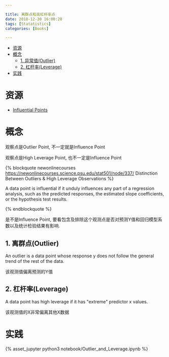 ```yaml
---

title: 离群点和高杠杆率点
date: 2018-12-20 16:00:28
tags: [Statatistics]
categories: [Books]

---
```


<!-- vim-markdown-toc GFM -->

* [资源](#资源)
* [概念](#概念)
    * [1. 异常值(Outlier)](#1-异常值outlier)
    * [2. 杠杆率(Leverage)](#2-杠杆率leverage)
* [实践](#实践)

<!-- vim-markdown-toc -->

<!-- more -->

# 资源

- [Influential Points][B1]

[B1]: https://newonlinecourses.science.psu.edu/stat501/node/336/

# 概念

观察点是Outlier Point, 不一定就是Influence Point

观察点是High Leverage Point, 也不一定是Influence Point

{% blockquote newonlinecourses https://newonlinecourses.science.psu.edu/stat501/node/337/ Distinction Between Outliers & High Leverage Observations %}

A data point is influential if it unduly influences any part of a regression analysis, such as the predicted responses, the estimated slope coefficients, or the hypothesis test results.

{% endblockquote %}

是不是Influence Point, 要看包含及排除这个观测点是否对预测Y值和回归模型系数以及统计检验结果有影响.

## 1. 离群点(Outlier)

An outlier is a data point whose response y does not follow the general trend of the rest of the data.

该观测值偏离预测的Y值

## 2. 杠杆率(Leverage)

A data point has high leverage if it has "extreme" predictor x values. 

该观测值的X非常偏离其他X数据


# 实践

{% asset_jupyter python3 notebook/Outlier_and_Leverage.ipynb %}

